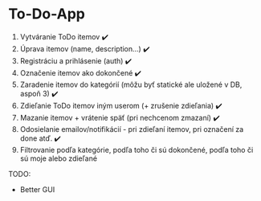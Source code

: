 # To-Do-App
1. Vytváranie ToDo itemov ✔️
2. Úprava itemov (name, description…) ✔️
3. Registráciu a prihlásenie (auth)  ✔️
4. Označenie itemov ako dokončené ✔️
5. Zaradenie itemov do kategórií (môžu byť statické ale uložené v DB, aspoň 3) ✔️
6. Zdieľanie ToDo itemov iným userom (+ zrušenie zdieľania) ✔️
7. Mazanie itemov + vrátenie späť (pri nechcenom zmazaní) ✔️
8. Odosielanie emailov/notifikácií - pri zdieľaní itemov, pri označení za done atď. ✔️
9. Filtrovanie podľa kategórie, podľa toho či sú dokončené, podľa toho či sú moje alebo zdieľané

TODO:
- Better GUI
